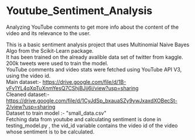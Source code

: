 # Youtube_Sentiment_Analysis
Analyzing YouTube comments to get more info about the content of the video and its relevance to the user. 

This is a basic sentiment analysis project that uses Multinomial Naive Bayes Algo from the Scikit-Learn package.<br>
It has been trained on the already avalible data set of twitter from kaggle.<br>
200k tweets were used to train the model.<br>
YouTube comments and video stats were fetched using YouTube API V3, using the video id. <br>
Main dataset:- https://drive.google.com/file/d/1B-vFy1YL4qXpTuXnmYesQ7CShjBJjj6i/view?usp=sharing <br>
Cleaned dataset:- https://drive.google.com/file/d/1CyJdSp_bxauaSZy9ywJxaxdXOBecSt-2/view?usp=sharing <br>
Dataset to train model :- "small_data.csv" <br>
Fetching data from youtube and calculating sentiment is done in testing_model.py , the vid_id variable contains the video id of the video whose sentiment is to be calculated.<br>
